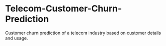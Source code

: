 # Telecom-Customer-Churn-Prediction
Customer churn prediction of a telecom industry based on customer details and usage. 
